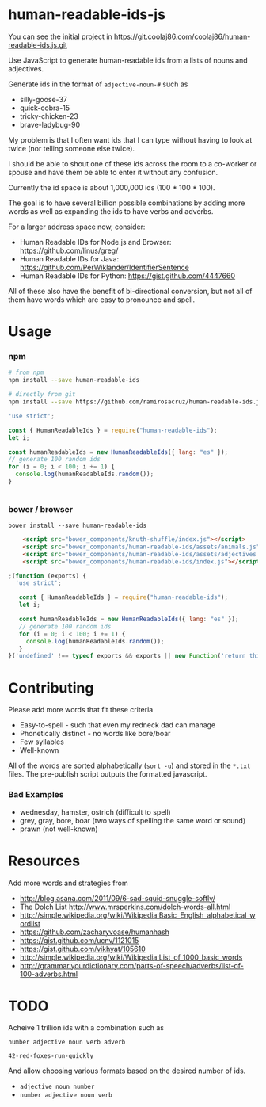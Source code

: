 human-readable-ids-js
=====================
You can see the initial project in
https://git.coolaj86.com/coolaj86/human-readable-ids.js.git

Use JavaScript to generate human-readable ids from a lists of nouns and adjectives.

Generate ids in the format of `adjective-noun-#` such as

* silly-goose-37
* quick-cobra-15
* tricky-chicken-23
* brave-ladybug-90

My problem is that I often want ids that I can type without having to
look at twice (nor telling someone else twice).

I should be able to shout one of these ids across the room to a co-worker
or spouse and have them be able to enter it without any confusion.

Currently the id space is about 1,000,000 ids (100 * 100 * 100).

The goal is to have several billion possible combinations by adding
more words as well as expanding the ids to have verbs and adverbs.

For a larger address space now, consider:

  * Human Readable IDs for Node.js and Browser: <https://github.com/linus/greg/>
  * Human Readable IDs for Java: <https://github.com/PerWiklander/IdentifierSentence>
  * Human Readable IDs for Python: <https://gist.github.com/4447660>

All of these also have the benefit of bi-directional conversion, but not all of them
have words which are easy to pronounce and spell.

Usage
=======

### npm

```bash
# from npm
npm install --save human-readable-ids
```

```bash
# directly from git
npm install --save https://github.com/ramirosacruz/human-readable-ids.js
```

```javascript
'use strict';

const { HumanReadableIds } = require("human-readable-ids");
let i;

const humanReadableIds = new HumanReadableIds({ lang: "es" });
// generate 100 random ids
for (i = 0; i < 100; i += 1) {
  console.log(humanReadableIds.random());
}
 
```

### bower / browser

```
bower install --save human-readable-ids
```

```html
    <script src="bower_components/knuth-shuffle/index.js"></script>
    <script src="bower_components/human-readable-ids/assets/animals.js"></script>
    <script src="bower_components/human-readable-ids/assets/adjectives.js"></script>
    <script src="bower_components/human-readable-ids/index.js"></script>
```

```javascript
;(function (exports) {
  'use strict';

   const { HumanReadableIds } = require("human-readable-ids");
   let i;

   const humanReadableIds = new HumanReadableIds({ lang: "es" });
   // generate 100 random ids
   for (i = 0; i < 100; i += 1) {
     console.log(humanReadableIds.random());
   }
}('undefined' !== typeof exports && exports || new Function('return this')()));
```

Contributing
============

Please add more words that fit these criteria

  * Easy-to-spell - such that even my redneck dad can manage
  * Phonetically distinct - no words like bore/boar
  * Few syllables
  * Well-known

All of the words are sorted alphabetically (`sort -u`) and stored in
the `*.txt` files.
The pre-publish script outputs the formatted javascript.

### Bad Examples

  * wednesday, hamster, ostrich (difficult to spell)
  * grey, gray, bore, boar (two ways of spelling the same word or sound)
  * prawn (not well-known)

Resources
=========

Add more words and strategies from

  * <http://blog.asana.com/2011/09/6-sad-squid-snuggle-softly/>
  * The Dolch List <http://www.mrsperkins.com/dolch-words-all.html>
  * <http://simple.wikipedia.org/wiki/Wikipedia:Basic_English_alphabetical_wordlist>
  * <https://github.com/zacharyvoase/humanhash>
  * <https://gist.github.com/ucnv/1121015>
  * <https://gist.github.com/vikhyat/105610>
  * <http://simple.wikipedia.org/wiki/Wikipedia:List_of_1000_basic_words>
  * <http://grammar.yourdictionary.com/parts-of-speech/adverbs/list-of-100-adverbs.html>

TODO
====

Acheive 1 trillion ids with a combination such as

`number adjective noun verb adverb`

`42-red-foxes-run-quickly`

And allow choosing various formats based on the desired
number of ids.

  * `adjective noun number`
  * `number adjective noun verb`

